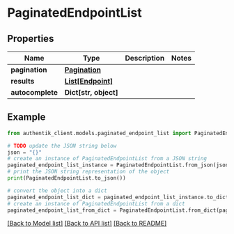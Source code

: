 # PaginatedEndpointList


## Properties

Name | Type | Description | Notes
------------ | ------------- | ------------- | -------------
**pagination** | [**Pagination**](Pagination.md) |  | 
**results** | [**List[Endpoint]**](Endpoint.md) |  | 
**autocomplete** | **Dict[str, object]** |  | 

## Example

```python
from authentik_client.models.paginated_endpoint_list import PaginatedEndpointList

# TODO update the JSON string below
json = "{}"
# create an instance of PaginatedEndpointList from a JSON string
paginated_endpoint_list_instance = PaginatedEndpointList.from_json(json)
# print the JSON string representation of the object
print(PaginatedEndpointList.to_json())

# convert the object into a dict
paginated_endpoint_list_dict = paginated_endpoint_list_instance.to_dict()
# create an instance of PaginatedEndpointList from a dict
paginated_endpoint_list_from_dict = PaginatedEndpointList.from_dict(paginated_endpoint_list_dict)
```
[[Back to Model list]](../README.md#documentation-for-models) [[Back to API list]](../README.md#documentation-for-api-endpoints) [[Back to README]](../README.md)


